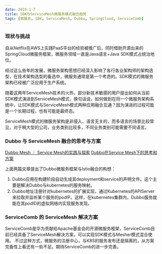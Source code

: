 ```yaml
---
date: 2019-1-7
title: SDK与ServiceMesh微服务模式融合趋势
tags: [微服务, SDK, ServiceMesh, Dubbo, SpringCloud, ServiceComb]
---
```


### 现状与挑战
自从Netflix在AWS上实践PaaS平台的经验被推广后，同时借助开源出来的SpringCloud微服务框架，微服务领域一直是Java语言+Java SDK模式占统治地位。

经过这么些年的发展，微服务架构思想已经深入影响了各行各业架构师的架构选型，在技术架构选型的备选中，微服务通常是第一个考虑的。SDK模式的微服务架构已经被广泛应用于生产系统。


随着这两年ServiceMesh技术的火热，部分新技术敏感的用户提出如何从当前SDK模式演进到ServiceMesh模式，换句话说，如何做到在同一个微服务架构系统中，让SDK模式与ServiceMesh模式两种应用融合互通？因为演进的过程可能是一个长期过程，也有可能是最终态。

ServiceMesh模式的微服务架构是非侵入、语言无关的，而多语言的场景比较常见，对于稍大型的公司，业务类别比较多，不同业务类别可能需要不同语言。

### Dubbo 与 ServiceMesh 融合的思考与方案
[Dubbo Mesh ｜ Service Mesh的实践与探索](http://dubbo.apache.org/zh-cn/blog/dubbo-mesh-service-mesh-exploring.html)
[Dubbo在Service Mesh下的思考和方案](http://dubbo.apache.org/zh-cn/blog/dubbo-mesh-in-thinking.html)

上面两篇文章提出了Dubbo微服务框架与Istio融合的构想：
1. Dubbo应用在构建阶段自动生成其deployment和service的声明文件。这个主要是解决Dubbo与kubernetes的服务映射。
2. Dubbo地址注册针对kubernetes的扩展实现，通过Kubernetes的APIServer来拉取并监听某个服务的podIP。这样，在kubernetes集群内，Dubbo服务就能在其podID的虚拟网络内实现服务发现。

### ServiceComb 的 ServiceMesh 解决方案
ServiceComb是华为贡献给Apache基金会的开源微服务框架，ServiceComb目前已经具备了ServiceMesh解决方案，可以实现SDK模式与Mesher模式混合使用。
不过这种方式，微服务的注册中心，与K8S的服务发布还是隔离的，从方案完备性上看还有一些不足。期待ServiceComb的进一步完善。